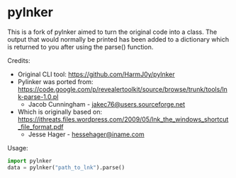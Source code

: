 pylnker
=======
This is a fork of pylnker aimed to turn the original code into a class. The output that would normally be printed has
been added to a dictionary which is returned to you after using the parse() function.

Credits:
- Original CLI tool: https://github.com/HarmJ0y/pylnker
- Pylinker was ported from: https://code.google.com/p/revealertoolkit/source/browse/trunk/tools/lnk-parse-1.0.pl  
  - Jacob Cunningham - jakec76@users.sourceforge.net
- Which is originally based on: https://ithreats.files.wordpress.com/2009/05/lnk_the_windows_shortcut_file_format.pdf
  - Jesse Hager - hessehager@iname.com


Usage:
```python
import pylnker
data = pylnker("path_to_lnk").parse()
```
